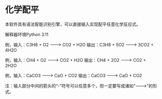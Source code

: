 # 化学配平

本软件具有语法智能识别引擎，可以直接输入实现配平任意化学反应式。

解释器环境Python 3.11

例，输入：C3H8 + O2 ---> CO2 + H2O 输出：C3H8 + 5O2 ---> 3CO2 + 4H2O

例，输入：CH4 + O2 ---> CO2 + H2O 输出：CH4 + 2O2 ---> CO2 + 2H2O

例，输入：CaCO3 ---> CaO + CO2 输出：CaCO3 ---> CaO + CO2

注：输入部分中间的箭头的“-”符号可以任意多个，但一定要写成诸如“--->”的形式。